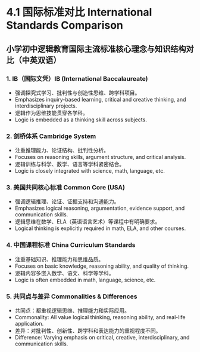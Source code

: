 # 4.1 国际标准对比 International Standards Comparison

## 小学初中逻辑教育国际主流标准核心理念与知识结构对比（中英双语）

### 1. IB（国际文凭）IB (International Baccalaureate)

- 强调探究式学习、批判性与创造性思维、跨学科项目。
- Emphasizes inquiry-based learning, critical and creative thinking, and interdisciplinary projects.
- 逻辑作为思维技能贯穿各学科。
- Logic is embedded as a thinking skill across subjects.

### 2. 剑桥体系 Cambridge System

- 注重推理能力、论证结构、批判性分析。
- Focuses on reasoning skills, argument structure, and critical analysis.
- 逻辑训练与科学、数学、语言等学科紧密结合。
- Logic is closely integrated with science, math, language, etc.

### 3. 美国共同核心标准 Common Core (USA)

- 强调逻辑推理、论证、证据支持和沟通能力。
- Emphasizes logical reasoning, argumentation, evidence support, and communication skills.
- 逻辑思维在数学、ELA（英语语言艺术）等课程中有明确要求。
- Logical thinking is explicitly required in math, ELA, and other courses.

### 4. 中国课程标准 China Curriculum Standards

- 注重基础知识、推理能力和思维品质。
- Focuses on basic knowledge, reasoning ability, and quality of thinking.
- 逻辑内容多嵌入数学、语文、科学等学科。
- Logic is often embedded in math, language, science, etc.

### 5. 共同点与差异 Commonalities & Differences

- 共同点：都重视逻辑思维、推理能力和实际应用。
- Commonality: All value logical thinking, reasoning ability, and real-life application.
- 差异：对批判性、创新性、跨学科和表达能力的重视程度不同。
- Difference: Varying emphasis on critical, creative, interdisciplinary, and communication skills.

